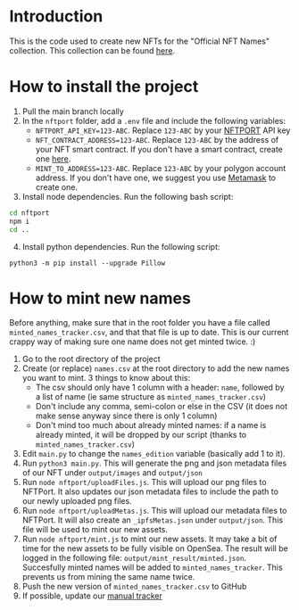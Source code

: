 # Introduction
This is the code used to create new NFTs for the "Official NFT Names" collection. This collection can be found [here](https://opensea.io/collection/official-nft-names).

# How to install the project
1. Pull the main branch locally
2. In the `nftport` folder, add a `.env` file and include the following variables:
    - `NFTPORT_API_KEY=123-ABC`. Replace `123-ABC` by your [NFTPORT](https://https://www.nftport.xyz/) API key
    - `NFT_CONTRACT_ADDRESS=123-ABC`. Replace `123-ABC` by the address of your NFT smart contract. If you don't have a smart contract, create one [here](https://docs.nftport.xyz/docs/nftport/b3A6MjE0MDYzNzU-deploy-an-nft-contract).
    - `MINT_TO_ADDRESS=123-ABC`. Replace `123-ABC` by your polygon account address. If you don't have one, we suggest you use [Metamask](https://metamask.io/) to create one.
3. Install node dependencies. Run the following bash script:

```bash
cd nftport
npm i
cd ..
```
4. Install python dependencies. Run the following script:

```
python3 -m pip install --upgrade Pillow
```

# How to mint new names
Before anything, make sure that in the root folder you have a file called `minted_names_tracker.csv`, and that that file is up to date. This is our current crappy way of making sure one name does not get minted twice. :)

1. Go to the root directory of the project
2. Create (or replace) `names.csv` at the root directory to add the new names you want to mint. 3 things to know about this:
    - The csv should only have 1 column with a header: `name`, followed by a list of name (ie same structure as `minted_names_tracker.csv`)
    - Don't include any comma, semi-colon or else in the CSV (it does not make sense anyway since there is only 1 column)
    - Don't mind too much about already minted names: if a name is already minted, it will be dropped by our script (thanks to `minted_names_tracker.csv`)
3. Edit `main.py` to change the `names_edition` variable (basically add 1 to it).
4. Run `python3 main.py`. This will generate the png and json metadata files of our NFT under `output/images` and `output/json`
5. Run `node nftport/uploadFiles.js`. This will upload our png files to NFTPort. It also updates our json metadata files to include the path to our newly uploaded png files.
6. Run `node nftport/uploadMetas.js`. This will upload our metadata files to NFTPort. It will also create an `_ipfsMetas.json` under `output/json`. This file will be used to mint our new assets.
7. Run `node nftport/mint.js` to mint our new assets. It may take a bit of time for the new assets to be fully visible on OpenSea. The result will be logged in the following file: `output/mint_result/minted.json`. Succesfully minted names will be added to `minted_names_tracker`. This prevents us from mining the same name twice.
8. Push the new version of `minted_names_tracker.csv` to GitHub
9. If possible, update our [manual tracker](https://docs.google.com/spreadsheets/d/1Kj6w-GiU1LeCfjiu3ShzJSLQ21zOyh8sTQNSK7dfDJ4/edit#gid=0)